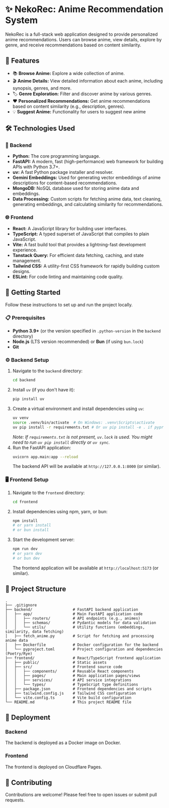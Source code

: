 # ✨ NekoRec: Anime Recommendation System

NekoRec is a full-stack web application designed to provide personalized anime recommendations. Users can browse anime, view details, explore by genre, and receive recommendations based on content similarity.

## 🚀 Features

- 📚 **Browse Anime:** Explore a wide collection of anime.
- 🎬 **Anime Details:** View detailed information about each anime, including synopsis, genres, and more.
- 🏷️ **Genre Exploration:** Filter and discover anime by various genres.
- ❤️ **Personalized Recommendations:** Get anime recommendations based on content similarity (e.g., description, genres).
- 💡 **Suggest Anime:** Functionality for users to suggest new anime

## 🛠️ Technologies Used

### 🐍 Backend

- **Python:** The core programming language.
- **FastAPI:** A modern, fast (high-performance) web framework for building APIs with Python 3.7+.
- **uv:** A fast Python package installer and resolver.
- **Gemini Embeddings:** Used for generating vector embeddings of anime descriptions for content-based recommendations.
- **MongoDB:** NoSQL database used for storing anime data and embeddings.
- **Data Processing:** Custom scripts for fetching anime data, text cleaning, generating embeddings, and calculating similarity for recommendations.

### 🌐 Frontend

- **React:** A JavaScript library for building user interfaces.
- **TypeScript:** A typed superset of JavaScript that compiles to plain JavaScript.
- **Vite:** A fast build tool that provides a lightning-fast development experience.
- **Tanstack Query:** For efficient data fetching, caching, and state management.
- **Tailwind CSS:** A utility-first CSS framework for rapidly building custom designs.
- **ESLint:** For code linting and maintaining code quality.

## 🏁 Getting Started

Follow these instructions to set up and run the project locally.

### 📋 Prerequisites

- **Python 3.9+** (or the version specified in `.python-version` in the `backend` directory)
- **Node.js** (LTS version recommended) or **Bun** (if using `bun.lock`)
- **Git**

### ⚙️ Backend Setup

1.  Navigate to the `backend` directory:
    ```bash
    cd backend
    ```
2.  Install `uv` (if you don't have it):
    ```bash
    pip install uv
    ```
3.  Create a virtual environment and install dependencies using `uv`:
    ```bash
    uv venv
    source .venv/bin/activate  # On Windows: .venv\Scripts\activate
    uv pip install -r requirements.txt # Or uv pip install -e . if pyproject.toml is configured for editable install
    ```
    _Note: If `requirements.txt` is not present, `uv.lock` is used. You might need to run `uv pip install` directly or `uv sync`._
4.  Run the FastAPI application:
    ```bash
    uvicorn app.main:app --reload
    ```
    The backend API will be available at `http://127.0.0.1:8000` (or similar).

### 🖥️ Frontend Setup

1.  Navigate to the `frontend` directory:
    ```bash
    cd frontend
    ```
2.  Install dependencies using npm, yarn, or bun:
    ```bash
    npm install
    # or yarn install
    # or bun install
    ```
3.  Start the development server:
    ```bash
    npm run dev
    # or yarn dev
    # or bun dev
    ```
    The frontend application will be available at `http://localhost:5173` (or similar).

## 📂 Project Structure

```
.
├── .gitignore
├── backend/                  # FastAPI backend application
│   ├── app/                  # Main FastAPI application code
│   │   ├── routers/          # API endpoints (e.g., animes)
│   │   ├── schemas/          # Pydantic models for data validation
│   │   └── utils/            # Utility functions (embeddings, similarity, data fetching)
│   ├── fetch_anime.py        # Script for fetching and processing anime data
│   ├── Dockerfile            # Docker configuration for the backend
│   └── pyproject.toml        # Project configuration and dependencies (Poetry/Rye)
├── frontend/                 # React/TypeScript frontend application
│   ├── public/               # Static assets
│   ├── src/                  # Frontend source code
│   │   ├── components/       # Reusable React components
│   │   ├── pages/            # Main application pages/views
│   │   ├── services/         # API service integrations
│   │   └── types/            # TypeScript type definitions
│   ├── package.json          # Frontend dependencies and scripts
│   ├── tailwind.config.js    # Tailwind CSS configuration
│   └── vite.config.ts        # Vite build configuration
└── README.md                 # This project README file
```

## 🚀 Deployment

### Backend

The backend is deployed as a Docker image on Docker.

### Frontend

The frontend is deployed on Cloudflare Pages.

## 🤝 Contributing

Contributions are welcome! Please feel free to open issues or submit pull requests.
